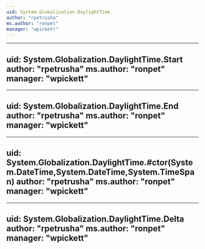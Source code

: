 ```yaml
---
uid: System.Globalization.DaylightTime
author: "rpetrusha"
ms.author: "ronpet"
manager: "wpickett"
---
```


---
uid: System.Globalization.DaylightTime.Start
author: "rpetrusha"
ms.author: "ronpet"
manager: "wpickett"
---

---
uid: System.Globalization.DaylightTime.End
author: "rpetrusha"
ms.author: "ronpet"
manager: "wpickett"
---

---
uid: System.Globalization.DaylightTime.#ctor(System.DateTime,System.DateTime,System.TimeSpan)
author: "rpetrusha"
ms.author: "ronpet"
manager: "wpickett"
---

---
uid: System.Globalization.DaylightTime.Delta
author: "rpetrusha"
ms.author: "ronpet"
manager: "wpickett"
---
